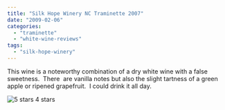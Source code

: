 ```yaml
---
title: "Silk Hope Winery NC Traminette 2007"
date: "2009-02-06"
categories:
  - "traminette"
  - "white-wine-reviews"
tags:
  - "silk-hope-winery"
---
```


This wine is a noteworthy combination of a dry white wine with a false sweetness.  There  are vanilla notes but also the slight tartness of a green apple or ripened grapefruit.  I could drink it all day.




<div class="caption">

![5 stars](http://s3.amazonaws.com/thegourmez-wpmedia/2009/02/rating_truffle1.gif "rating_truffle1") 4 stars</div>

